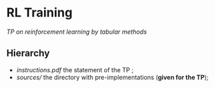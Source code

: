 # RL Training
*TP on reinforcement learning by tabular methods*

## Hierarchy

- *instructions.pdf* the statement of the TP ;
- *sources/* the directory with pre-implementations (**given for the TP**);
